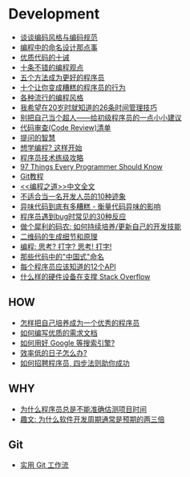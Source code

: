 Development  
==========

- [谈谈编码风格与编码规范](http://blog.jobbole.com/43644/)  
- [编程中的命名设计那点事](http://coolshell.cn/articles/990.html)  
- [优质代码的十诫](http://coolshell.cn/articles/1007.html)  
- [十条不错的编程观点](http://coolshell.cn/articles/2424.html)  
- [五个方法成为更好的程序员](http://coolshell.cn/articles/2606.html)  
- [十个让你变成糟糕的程序员的行为](http://coolshell.cn/articles/1081.html)  
- [各种流行的编程风格](http://coolshell.cn/articles/2058.html)  
- [我希望在20岁时就知道的26条时间管理技巧](http://blog.jobbole.com/37650/)  
- [别把自己当个超人——给初级程序员的一点小小建议](http://www.ituring.com.cn/article/1361)  
- [代码审查(Code Review)清单](http://blog.jobbole.com/25089/)  
- [提问的智慧](http://www.wapm.cn/smart-questions/smart-questions-zh.html)  
- [想学编程? 这样开始](http://blog.jobbole.com/37540/)  
- [程序员技术练级攻略](http://coolshell.cn/articles/4990.html)  
- [97 Things Every Programmer Should Know](http://programmer.97things.oreilly.com/wiki/index.php/97_Things_Every_Programmer_Should_Know)  
- [Git教程](http://www.liaoxuefeng.com/wiki/0013739516305929606dd18361248578c67b8067c8c017b000)  
- [<<编程之道>>中文全文](http://xhinker.blog.51cto.com/640011/134109)  
- [不适合当一名开发人员的10种迹象](http://blog.jobbole.com/389/)  
- [异味代码到底有多糟糕 - 衡量代码异味的影响](http://blog.jobbole.com/48521/)  
- [程序员遇到bug时常见的30种反应](http://blog.jobbole.com/49756/)  
- [做个犀利的码农: 如何持续培养/更新自己的开发技能](http://blog.jobbole.com/49929/)  
- [二维码的生成细节和原理](http://coolshell.cn/articles/10590.html)  
- [编程: 思考? 打字? 思考! 打字! ](http://blog.jobbole.com/51237/)  
- [那些代码中的"中国式"命名](http://tonybai.com/2013/11/06/those-chinese-style-naming-in-code/)  
- [每个程序员应该知道的12个API](http://www.importnew.com/8300.html)  
- [什么样的硬件设备在支撑 Stack Overflow](http://blog.jobbole.com/61646/)  

HOW
---
- [怎样把自己培养成为一个优秀的程序员](http://www.phpv.net/html/1711.html)  
- [如何编写优质的需求文档](http://blog.jobbole.com/15561/)  
- [如何用好 Google 等搜索引擎?](http://www.zhihu.com/question/20161362)  
- [效率低的日子怎么办?](http://jianshu.io/p/PNq2y9)  
- [如何招聘程序员, 四步法则助你成功](http://blog.jobbole.com/58114/)  

WHY
---
- [为什么程序员总是不能准确估测项目时间](http://blog.jobbole.com/24924/)  
- [趣文: 为什么软件开发周期通常是预期的两三倍](http://blog.jobbole.com/45756/)  

Git
---
- [实用 Git 工作流](http://yedingding.com/2013/09/11/practical-git-flow-for-startups.html)  